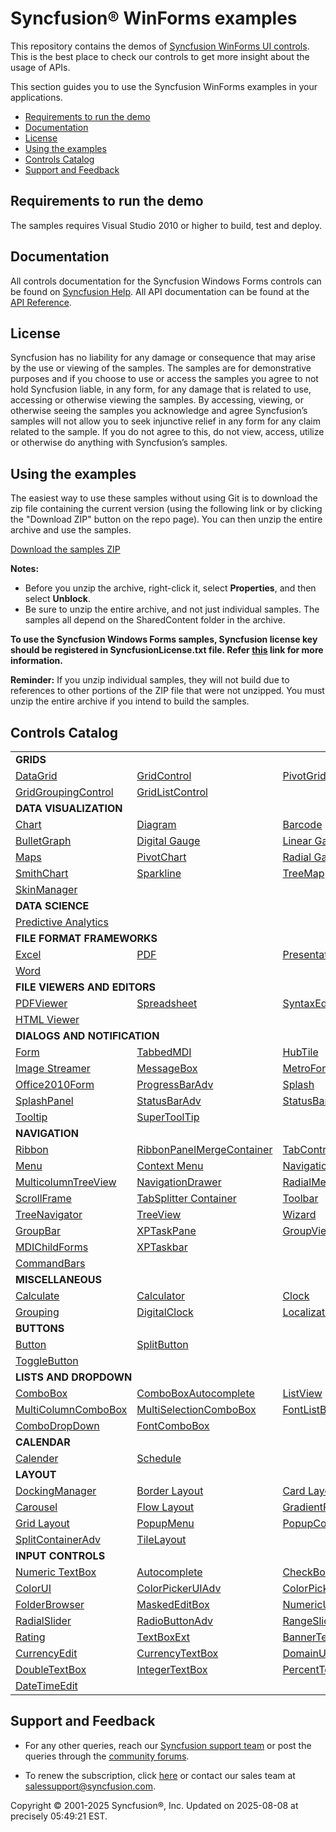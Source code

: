 ﻿# Syncfusion® WinForms examples

This repository contains the demos of [Syncfusion WinForms UI controls](https://www.syncfusion.com/products/winforms?utm_source=github&utm_medium=listing). This is the best place to check our controls to get more insight about the usage of APIs.

This section guides you to use the Syncfusion WinForms examples in your applications.

* [Requirements to run the demo](#requirements-to-run-the-demo)
* [Documentation](#documentation)
* [License](#license)
* [Using the examples](#using-the-examples)
* [Controls Catalog](#controls-catalog)
* [Support and Feedback](#support-and-feedback)

## <a name="requirements-to-run-the-demo"></a>Requirements to run the demo ##

The samples requires Visual Studio 2010 or higher to build, test and deploy. 

## <a name="documentation"></a>Documentation ##

All controls documentation for the Syncfusion Windows Forms controls can be found on [Syncfusion Help](https://help.syncfusion.com/windowsforms/overview?utm_source=github&utm_medium=listing). All API documentation can be found at the [API Reference](https://help.syncfusion.com/cr/windowsforms?utm_source=github&utm_medium=listing).


## <a name="license"></a>License ##

Syncfusion has no liability for any damage or consequence that may arise by the use or viewing of the samples. The samples are for demonstrative purposes and if you choose to use or access the samples you agree to not hold Syncfusion liable, in any form, for any damage that is related to use, accessing or otherwise viewing the samples. By accessing, viewing, or otherwise seeing the samples you acknowledge and agree Syncfusion’s samples will not allow you to seek injunctive relief in any form for any claim related to the sample. If you do not agree to this, do not view, access, utilize or otherwise do anything with Syncfusion’s samples.

## <a name="using-the-samples"></a>Using the examples ##

The easiest way to use these samples without using Git is to download the zip file containing the current version (using the following link or by clicking the "Download ZIP" button on the repo page). You can then unzip the entire archive and use the samples.

   [Download the samples ZIP](../../archive/master.zip)

   **Notes:** 
   * Before you unzip the archive, right-click it, select **Properties**, and then select **Unblock**.
   * Be sure to unzip the entire archive, and not just individual samples. The samples all depend on the SharedContent folder in the archive.  

**To use the Syncfusion Windows Forms samples, Syncfusion license key should be registered in SyncfusionLicense.txt file. Refer [this](https://www.syncfusion.com/kb/9002?utm_source=github&utm_medium=listing) link for more information.**



**Reminder:** If you unzip individual samples, they will not build due to references to other portions of the ZIP file that were not unzipped. You must unzip the entire archive if you intend to build the samples.


## <a name="controls-catalog"></a>Controls Catalog ## 

<table>
<tr>
<td colspan="3" rowspan="1">
<b>GRIDS<b>
</td>
</tr>    
<tr>
<td>
<a href="datagrid">DataGrid</a>
</td>
<td>
<a href="gridcontrol">GridControl</a>
</td>
<td>
<a href="pivotgrid">PivotGrid</a>
</td>
</tr>
<tr>
<td>
<a href="gridgroupingcontrol">GridGroupingControl</a>
</td>
<td>
<a href="gridcontrol/Grid%20List%20Control">GridListControl</a>
</td>
<td/>
</tr>
<tr>
<td colspan="3" rowspan="1">
<b>DATA VISUALIZATION</b>
</td>
</tr>    
<tr>
<td>
<a href="chart">Chart</a>
</td>
<td>
<a href="diagram">Diagram</a>
</td>
<td>
<a href="barcode">Barcode</a>
</td>
</tr>
<tr>
<td>
<a href="bulletgraph">BulletGraph</a>
</td>
<td>
<a href="gauge/DigitalGauge/DigitalGauge">Digital Gauge</a>
</td>
<td>
<a href="gauge/LinearGauge">Linear Gauge</a>
</td>
</tr>
<tr>
<td>
<a href="map">Maps</a>
</td>
<td>
<a href="pivotchart">PivotChart</a>
</td>
<td>
<a href="gauge/RadialGauge">Radial Gauge</a>
</td>

</tr>
<tr>
<td>
<a href="smithchart">SmithChart</a>
</td>
<td>
<a href="chart/SparklineChart">Sparkline</a>
</td>
<td>
<a href="treemap">TreeMap</a>
</td>
</tr>
<tr>
<td>
<a href="skinmanager">SkinManager</a>
</td>
<td/>
<td/>
</tr>
<tr>
<td colspan="3" rowspan="1">
<b>DATA SCIENCE</b>
</td>
</tr>    
<tr>
<td colspan="3" rowspan="1">
<a href="pmml">Predictive Analytics</a>
</td>
</tr>
<tr>
<td colspan="3" rowspan="1">
<b>FILE FORMAT FRAMEWORKS</b>
</td>
</tr>    
<tr>
<td>
<a href="xlsio">Excel</a>
</td>
<td>
<a href="pdf">PDF</a>
</td>
<td>
<a href="presentation">Presentation</a>
</td>
</tr>
<tr>
<td>
<a href="docio">Word</a>
</td>
<td/>
<td/>
</tr>
<tr>
<td colspan="3" rowspan="1">
<b>FILE VIEWERS AND EDITORS
</tr>
<tr>
<td >
<a href="pdfviewer">PDFViewer</a>
</td>
<td>
<a href="spreadsheet">Spreadsheet</a>
</td>
<td>
<a href="editor">SyntaxEditor</a>
</td>
</tr>
<tr>
<td>
<a href="htmlui">HTML Viewer</a>
</td>
<td/>
<td/>
</tr>
<tr>
<td colspan="3" rowspan="1">
<b>DIALOGS AND NOTIFICATION</b>
</td>
</tr>    
<tr>
<td>
<a href="dialogs/SfForm">Form</a>
</td>
<td>
<a href="navigation/TabbedMdi%20manager/Tabbed%20MDI">TabbedMDI</a>
</td>
<td>
<a href="notification/HubTile">HubTile</a>
</td>

</tr>
<tr>
<td>
<a href="layout/Tile%20layout/TileLayout">Image Streamer</a>
</td>
<td>
<a href="notification/MessageBoxAdv">MessageBox</a>
</td>
<td>
<a href="dialogs/Metro%20Style">MetroForm</a>
</td>
</tr>
<tr>
<td>
<a href="dialogs/Office%20Style%20Form/Office2010Form">Office2010Form</a>
</td>
<td>
<a href="notification/Progressbar">ProgressBarAdv</a>
</td>
<td>
<a href="notification/Splash/Splash%20Control">Splash</a>
</td>
</tr>

<tr>
<td>
<a href="notification/Splash/SplashPanel">SplashPanel</a>
</td>
<td>
<a href="notification/StatusBar/StatusBarAdv">StatusBarAdv</a>
</td>
<td>
<a href="notification/StatusBar/StatusBarAdv%20Panel">StatusBarAdvPanel</a>
</td>
</tr>
<tr>
<td>
<a href="notification/SfToolTip/GettingStarted">Tooltip</a>
</td>
<td>
<a href="notification/Super%20Tooltip/SuperTooltip">SuperToolTip</a>
</td>
<td/>
</tr>

<tr>
<td colspan="3" rowspan="1">
<b>NAVIGATION</b>
</td>
</tr>    
<tr>
<td>
<a href="ribbon">Ribbon</a>
</td>
<td>
<a href="ribbon/RibbonMerge">RibbonPanelMergeContainer</a>
</td>
<td>
<a href="navigation/TabControl">TabControl</a>
</td>
<tr>
<td>
<a href="menu">Menu</a>
</td>
<td>
<a href="contextmenustripext">Context Menu</a>
</td>
<td>
<a href="navigationview">NavigationView</a>
</td>
<tr>
<td>
<a href="multicolumntreeview">MulticolumnTreeView</a>
</td>
<td>
<a href="navigation/NavigationDrawer">NavigationDrawer</a>
</td>
<td>
<a href="radialmenu">RadialMenu</a>
</td>
</tr>
<tr>
<td>
<a href="navigation/SfScrollFrame/GettingStarted">ScrollFrame</a>
</td>
<td>
<a href="containercontrols/TabBarSplitter">TabSplitter Container</a>
</td>
<td>
<a href="toolbars/Toolbars">Toolbar</a>
</td>
<tr>
<td>
<a href="navigation/TreeNavigator">TreeNavigator</a>
</td>
<td>
<a href="treeview">TreeView</a>
</td>
<td>
<a href="navigation/Wizard/Wizard%20Control">Wizard</a>
</td>
</tr>
<tr>
<td>
<a href="navigation/GroupBar">GroupBar</a>
</td>
<td>
<a href="navigation/Wizard/Task%20Pane">XPTaskPane</a>
</td>
<td>
<a href="navigation/GroupBar/GroupView">GroupView</a>
</td>
</tr>
<tr>
<td>
<a href="dialogs/SfForm/MDIForm">MDIChildForms</a>
</td>
<td>
<a href="navigation/TaskBar/XpTaskbar">XPTaskbar</a>
</td>
</tr>
<tr>
<td>
<a href="toolbars/Command%20Bars">CommandBars</a>
</td>
<td/>
</tr>

<tr>
<td colspan="3" rowspan="1">
<b>MISCELLANEOUS</b>
</td>
</tr>    
<tr>
<td>
<a href="calculate">Calculate</a>
</td>
<td>
<a href="inputcontrols/Calculator">Calculator</a>
</td>
<td>
<a href="editor/Clock">Clock</a>
</td>
</tr>
<tr>
<td>
<a href="grouping">Grouping</a>
</td>
<td>
<a href="editor/Clock/Digital%20Clock">DigitalClock</a>
</td>
<td>
<a href="localization">Localization</a>
</td>
</tr>

<tr>
<td colspan="3" rowspan="1">
<b>BUTTONS</b>
</td>
</tr>    
<tr>
<td>
<a href="sfbutton">Button</a>
</td>
<td>
<a href="sfbutton/Buttons">SplitButton</a>
</td>
</tr>
<tr>
<td>
<a href="togglebutton">ToggleButton</a>
</td>
<td/>
<td/>
</tr>

<tr>
<td colspan="3" rowspan="1">
<b>LISTS AND DROPDOWN</b>
</td>
</tr>
<tr>
<td>
<a href="sfcombobox">ComboBox</a>
</td>
<td>
<a href="listcontrols/ComboBox%20Autocomplete">ComboBoxAutocomplete</a>
</td>
<td>
<a href="dropdown/SfListView">ListView</a>
</td>
</tr>
<tr>
<td>
<a href="listcontrols/Multi%20Column%20ComboBox">MultiColumnComboBox</a>
</td>
<td>
<a href="sfcombobox/MultiSelection">MultiSelectionComboBox</a>
</td>
<td>
<a href="dropdown/FontListBox">FontListBox</a>
</td>
</tr>
<tr>
<td>
<a href="listcontrols/Combo%20DropDown">ComboDropDown</a>
</td>
<td>
<a href="fontcombobox">FontComboBox</a>
</td>
</tr>

<tr>
<td colspan="3" rowspan="1">
<b>CALENDAR</b>
</td>
</tr>
<tr>
<td>
<a href="editor/SfCalendar">Calender</a>
</td>
<td>
<a href="schedulecontrol">Schedule</a>
</td>
<td/>
</tr>

<tr>
<td colspan="3" rowspan="1">
<b>LAYOUT</b>
</td>
</tr>    
<tr>
<td>
<a href="dockingmanager">DockingManager</a>
</td>
<td>
<a href="layout/BorderLayout">Border Layout</a>
</td>
<td>
<a href="layout/CardLayout">Card Layout</a>
</td>
</tr>

<tr>
<td>
<a href="layout/Carousel">Carousel</a>
</td>
<td>
<a href="layout/FlowLayout">Flow Layout</a>
</td>
<td>
<a href="layout/Gradient%20Panel">GradientPanel</a>
</td>
</tr>

<tr>
<td>
<a href="layout/GridLayout">Grid Layout</a>
</td>
<td>
<a href="popupmenu">PopupMenu</a>
</td>
<td>
<a href="containercontrols/PopupContainer">PopupControlContainer</a>
</td>
</tr>
<tr>
<td>
<a href="layout/Split%20ContainerAdv">SplitContainerAdv</a>
</td>
<td>
<a href="layout/Tile%20layout/TileLayout">TileLayout</a>
</td>
</tr>

<tr>
<td colspan="3" rowspan="1">
<b>INPUT CONTROLS</b>
</td>
</tr>                               
<tr>
<td>
<a href="editor/SfNumericTextBox">Numeric TextBox</a>
</td>
<td>
<a href="autocomplete">Autocomplete</a>
</td>
<td>
<a href="editor/CheckBoxAdv">CheckBoxAdv</a>
</td>
</tr>
<tr>
<td>
<a href="editor/Color%20UI%20Control">ColorUI</a>
</td>
<td>
<a href="editor/ColorPickerUI">ColorPickerUIAdv</a>
</td>
<td>
<a href="editor/ColorPickerButton">ColorPicker Button</a>
</td>
</tr>
<tr>
<td>
<a href="editor/FolderBrowser">FolderBrowser</a>
</td>
<td>
<a href="editor/MaskedEditBox">MaskedEditBox</a>
</td>
<td>
<a href="editor/UpDown">NumericUpdownExt</a>
</td>
</tr>
<tr>
<td>
<a href="editor/RadialSlider">RadialSlider</a>
</td>
<td>
<a href="inputcontrols/RadioButtonAdv">RadioButtonAdv</a>
</td>
<td>
<a href="editor/RangeSlider">RangeSlider</a>
</td>
</tr>
<tr>
<td>
<a href="editor/RatingControl">Rating</a>
</td>
<td>
<a href="editor/Editors">TextBoxExt</a>
</td>
<td>
<a href="editor/Editors">BannerText</a>
</td>
</tr>

<tr>
<td>
<a href="editor/Editors">CurrencyEdit</a>
</td>
<td>
<a href="editor/UnitConverter">CurrencyTextBox</a>
</td>
<td>
<a href="editor/UpDown">DomainUpdownExt</a>
</td>
</tr>

<tr>
<td>
<a href="editor/UnitConverter">DoubleTextBox</a>
</td>
<td>
<a href="editor/UnitConverter">IntegerTextBox</a>
</td>
<td>
<a href="editor/Editors">PercentTextBox</a>
</td>
</tr>
<tr>
<td>
<a href="editor/SfDateTimeEdit">DateTimeEdit</a>
</td>
</tr>
</table>

## <a name="support-and-feedback"></a>Support and Feedback ##

* For any other queries, reach our [Syncfusion support team](https://www.syncfusion.com/support/directtrac/incidents/newincident?utm_source=github&utm_medium=listing) or post the queries through the [community forums](https://www.syncfusion.com/forums?utm_source=github&utm_medium=listing).

* To renew the subscription, click [here](https://www.syncfusion.com/sales/products?utm_source=github&utm_medium=listing) or contact our sales team at <salessupport@syncfusion.com>.
  
<p>Copyright © 2001-2025 Syncfusion®, Inc. Updated on 2025-08-08 at precisely 05:49:21 EST.</p>
